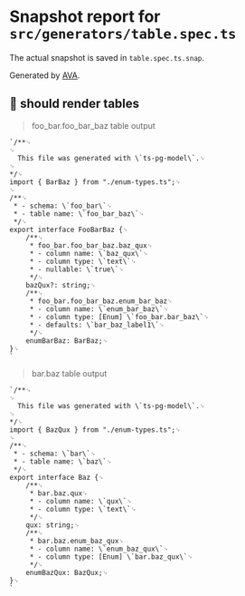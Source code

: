 # Snapshot report for `src/generators/table.spec.ts`

The actual snapshot is saved in `table.spec.ts.snap`.

Generated by [AVA](https://avajs.dev).

## 🧪 should render tables

> foo_bar.foo_bar_baz table output

    `/**␊
    ␊
      This file was generated with \`ts-pg-model\`.␊
    ␊
    */␊
    import { BarBaz } from "./enum-types.ts";␊
    ␊
    /**␊
     * - schema: \`foo_bar\`␊
     * - table name: \`foo_bar_baz\`␊
     */␊
    export interface FooBarBaz {␊
        /**␊
         * foo_bar.foo_bar_baz.baz_qux␊
         * - column name: \`baz_qux\`␊
         * - column type: \`text\`␊
         * - nullable: \`true\`␊
         */␊
        bazQux?: string;␊
        /**␊
         * foo_bar.foo_bar_baz.enum_bar_baz␊
         * - column name: \`enum_bar_baz\`␊
         * - column type: [Enum] \`foo_bar.bar_baz\`␊
         * - defaults: \`bar_baz_label1\`␊
         */␊
        enumBarBaz: BarBaz;␊
    }␊
    `

> bar.baz table output

    `/**␊
    ␊
      This file was generated with \`ts-pg-model\`.␊
    ␊
    */␊
    import { BazQux } from "./enum-types.ts";␊
    ␊
    /**␊
     * - schema: \`bar\`␊
     * - table name: \`baz\`␊
     */␊
    export interface Baz {␊
        /**␊
         * bar.baz.qux␊
         * - column name: \`qux\`␊
         * - column type: \`text\`␊
         */␊
        qux: string;␊
        /**␊
         * bar.baz.enum_baz_qux␊
         * - column name: \`enum_baz_qux\`␊
         * - column type: [Enum] \`bar.baz_qux\`␊
         */␊
        enumBazQux: BazQux;␊
    }␊
    `
